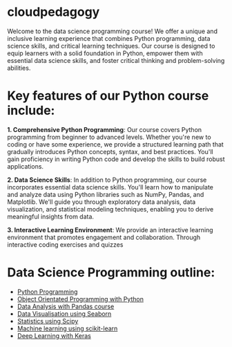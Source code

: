 # cloudpedagogy

Welcome to the data science programming course! We offer a unique and inclusive learning experience that combines Python programming, data science skills, and critical learning techniques. Our course is designed to equip learners with a solid foundation in Python, empower them with essential data science skills, and foster critical thinking and problem-solving abilities.

# Key features of our Python course include:

**1. Comprehensive Python Programming**: Our course covers Python programming from beginner to advanced levels. Whether you're new to coding or have some experience, we provide a structured learning path that gradually introduces Python concepts, syntax, and best practices. You'll gain proficiency in writing Python code and develop the skills to build robust applications.

**2. Data Science Skills**: In addition to Python programming, our course incorporates essential data science skills. You'll learn how to manipulate and analyze data using Python libraries such as NumPy, Pandas, and Matplotlib. We'll guide you through exploratory data analysis, data visualization, and statistical modeling techniques, enabling you to derive meaningful insights from data.

<!--**3. Critical Learning Skills**: We believe that learning how to learn is essential for long-term success. Throughout the course, we emphasize critical learning skills such as problem-solving, logical reasoning, and effective study strategies. You'll develop techniques to overcome challenges, enhance your learning efficiency, and adapt to new concepts and technologies.--->

**3. Interactive Learning Environment**: We provide an interactive learning environment that promotes engagement and collaboration. Through interactive coding exercises and quizzes

<!---**4. Hands-on Projects and Real-world Applications**: Learning by doing is a core principle of our course. You'll work on hands-on projects that reinforce your Python programming and data science skills. These projects simulate real-world scenarios, allowing you to apply what you've learned to practical problems and build a portfolio of projects that showcase your abilities.

**5. Interactive Learning Environment**: We provide an interactive learning environment that promotes engagement and collaboration. Through interactive coding exercises, quizzes, and discussions, you'll have the opportunity to apply your knowledge, receive immediate feedback, and connect with fellow learners. Our instructors and a supportive community will be there to guide you throughout your learning journey.--->

<!---**6. Continuous Learning and Growth**: Learning Python and data science is an ongoing process. Our course encourages continuous learning and growth. We provide additional resources, recommended readings, and access to relevant communities and forums, enabling you to stay updated with the latest trends, techniques, and advancements in Python and data science.--->


# Data Science Programming outline:

- [Python Programming](https://github.com/cloudpedagogy/python-programming/blob/main/README.md)
- [Object Orientated Programming with Python](https://github.com/cloudpedagogy/object-oriented-python/blob/main/README.md)
- [Data Analysis with Pandas course](https://github.com/cloudpedagogy/data-analysis-python/blob/main/README.md)
- [Data Visualisation using Seaborn](https://github.com/cloudpedagogy/data-visualisation-python/blob/main/README.md)
- [Statistics using Scipy](https://github.com/cloudpedagogy/statistics-python/blob/main/README.md)
- [Machine learning using scikit-learn](https://github.com/cloudpedagogy/machine-learning-python/blob/main/README.md)
- [Deep Learning with Keras](https://github.com/cloudpedagogy/deep-learning-keras/blob/main/README.md)

